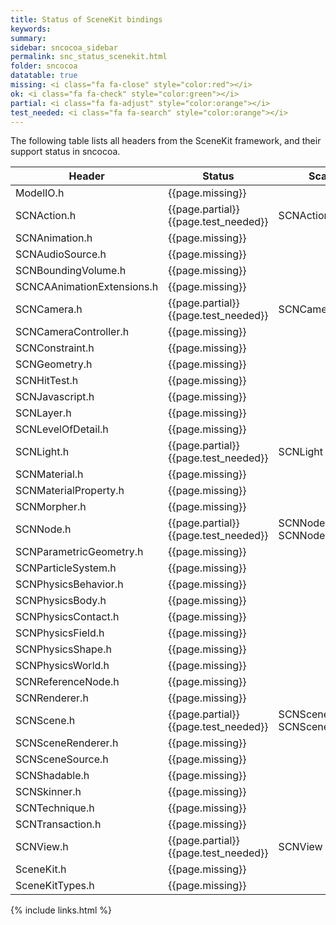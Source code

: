 ```yaml
---
title: Status of SceneKit bindings
keywords:
summary:
sidebar: sncocoa_sidebar
permalink: snc_status_scenekit.html
folder: sncocoa
datatable: true
missing: <i class="fa fa-close" style="color:red"></i>
ok: <i class="fa fa-check" style="color:green"></i>
partial: <i class="fa fa-adjust" style="color:orange"></i>
test_needed: <i class="fa fa-search" style="color:orange"></i>
---
```

The following table lists all headers from the SceneKit framework, and their support status in sncocoa.
 
<div class="datatable-begin"></div>

| Header                                 | Status            | Scala modules | Notes |
|----------------------------------------|-------------------|---------------|-------|
| ModelIO.h                              | {{page.missing}}  |               |       | 
| SCNAction.h                            | {{page.partial}} {{page.test_needed}}  | SCNAction, SCNActionable |       | 
| SCNAnimation.h                         | {{page.missing}}  |               |       | 
| SCNAudioSource.h                       | {{page.missing}}  |               |       | 
| SCNBoundingVolume.h                    | {{page.missing}}  |               |       | 
| SCNCAAnimationExtensions.h             | {{page.missing}}  |               |       | 
| SCNCamera.h                            | {{page.partial}} {{page.test_needed}} | SCNCamera              |       | 
| SCNCameraController.h                  | {{page.missing}}  |               |       | 
| SCNConstraint.h                        | {{page.missing}}  |               |       | 
| SCNGeometry.h                          | {{page.missing}}  |               |       | 
| SCNHitTest.h                           | {{page.missing}}  |               |       | 
| SCNJavascript.h                        | {{page.missing}}  |               |       | 
| SCNLayer.h                             | {{page.missing}}  |               |       | 
| SCNLevelOfDetail.h                     | {{page.missing}}  |               |       | 
| SCNLight.h                             | {{page.partial}} {{page.test_needed}}  | SCNLight              |       | 
| SCNMaterial.h                          | {{page.missing}}  |               |       | 
| SCNMaterialProperty.h                  | {{page.missing}}  |               |       | 
| SCNMorpher.h                           | {{page.missing}}  |               |       | 
| SCNNode.h                              | {{page.partial}} {{page.test_needed}} | SCNNode, SCNNodeRendererDelegate |       | 
| SCNParametricGeometry.h                | {{page.missing}}  |               |       | 
| SCNParticleSystem.h                    | {{page.missing}}  |               |       | 
| SCNPhysicsBehavior.h                   | {{page.missing}}  |               |       | 
| SCNPhysicsBody.h                       | {{page.missing}}  |               |       | 
| SCNPhysicsContact.h                    | {{page.missing}}  |               |       | 
| SCNPhysicsField.h                      | {{page.missing}}  |               |       | 
| SCNPhysicsShape.h                      | {{page.missing}}  |               |       | 
| SCNPhysicsWorld.h                      | {{page.missing}}  |               |       | 
| SCNReferenceNode.h                     | {{page.missing}}  |               |       | 
| SCNRenderer.h                          | {{page.missing}}  |               |       | 
| SCNScene.h                             | {{page.partial}} {{page.test_needed}} | SCNScene, SCNSceneExportDelegate |       | 
| SCNSceneRenderer.h                     | {{page.missing}}  |               |       | 
| SCNSceneSource.h                       | {{page.missing}}  |               |       | 
| SCNShadable.h                          | {{page.missing}}  |               |       | 
| SCNSkinner.h                           | {{page.missing}}  |               |       | 
| SCNTechnique.h                         | {{page.missing}}  |               |       | 
| SCNTransaction.h                       | {{page.missing}}  |               |       | 
| SCNView.h                              | {{page.partial}} {{page.test_needed}} | SCNView |       | 
| SceneKit.h                             | {{page.missing}}  |               |       | 
| SceneKitTypes.h                        | {{page.missing}}  |               |       | 

<div class="datatable-end"></div>

{% include links.html %}

